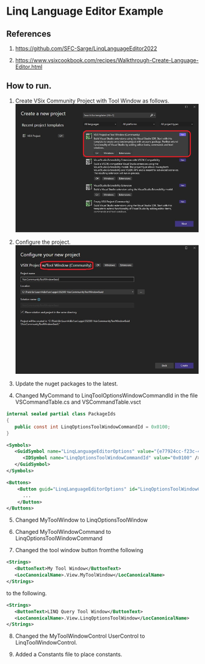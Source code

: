 # Linq Language Editor Example

## References
1. https://github.com/SFC-Sarge/LinqLanguageEditor2022

2. https://www.vsixcookbook.com/recipes/Walkthrough-Create-Language-Editor.html

## How to run.

1. Create VSix Community Project with Tool Window as follows.
   ![Visual Studio Tool Window Community Project](./images/50_50CreateProject.jpg)

2. Configure the project.
   ![Configure the project](./images/60_50ConfigureNewProject.jpg)

3. Update the nuget packages to the latest. 

4. Changed MyCommand to LinqToolOptionsWindowCommandId in the file VSCommandTable.cs and VSCommandTable.vsct
```cs
internal sealed partial class PackageIds
{
   public const int LinqOptionsToolWindowCommandId = 0x0100;
}
```

```xml
<Symbols>
   <GuidSymbol name="LinqLanguageEditorOptions" value="{e77924cc-f23c-463f-aece-54f6a685bf63}">
      <IDSymbol name="LinqOptionsToolWindowCommandId" value="0x0100" />
   </GuidSymbol>
</Symbols>
```

```xml
<Buttons>
    <Button guid="LinqLanguageEditorOptions" id="LinqOptionsToolWindowCommandId" priority="0x0100" type="Button">
      ...
    </Button>
</Buttons>
```

5. Changed MyToolWindow to LinqOptionsToolWindow

6. Changed MyToolWindowCommand to LinqOptionsToolWindowCommand

7. Changed the tool window button fromthe following

```xml
<Strings>
   <ButtonText>My Tool Window</ButtonText>
   <LocCanonicalName>.View.MyToolWindow</LocCanonicalName>
</Strings>
```
to the following.
```xml
<Strings>
   <ButtonText>LINQ Query Tool Window</ButtonText>
   <LocCanonicalName>.View.LinqOptionsToolWindow</LocCanonicalName>
</Strings>
```

8. Changed the MyToolWindowControl UserControl to LinqToolWindowControl.

9. Added a Constants file to place constants. 



